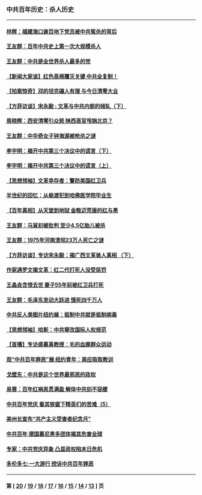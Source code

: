 ### 中共百年历史：杀人历史
---
#### [林辉：福建海口逾百地下党员被中共冤杀的背后](../../pages/nf1176106/n13878946.md?03090430) 
#### [王友群：百年中共史上第一次大规模杀人](../../pages/nf1176106/n13863785.md?03090430) 
#### [王友群：中共是全世界杀人最多的党](../../pages/nf1176106/n13860689.md?03090430) 
#### [【新闻大家谈】红色高棉覆灭关键 中共全复制！](../../pages/nf1176106/n13850222.md?03090430) 
#### [【拍案惊奇】邓的坦克碾人有理 与今日清零大业](../../pages/nf1176106/n13729574.md?03090430) 
#### [【方菲访谈】宋永毅 : 文革与中共内部的倾轧（下）](../../pages/nf1176106/n13486836.md?03090430) 
#### [周晓辉：西安清零引众怒 陕西高官甩锅北京？](../../pages/nf1176106/n13484627.md?03090430) 
#### [王友群：中华奇女子钟海源被枪杀之谜](../../pages/nf1176106/n13430555.md?03090430) 
#### [李宇明：揭开中共第三个决议中的谎言（下）](../../pages/nf1176106/n13389389.md?03090430) 
#### [李宇明：揭开中共第三个决议中的谎言（上）](../../pages/nf1176106/n13388697.md?03090430) 
#### [【思想领袖】文革幸存者：警防美国红卫兵](../../pages/nf1176106/n13339289.md?03090430) 
#### [半世纪的回忆：从偷渡犯到哈佛医学院毕业生](../../pages/nf1176106/n13345328.md?03090430) 
#### [【百年真相】从天堂到地狱 金敬迈荒唐的红与黑](../../pages/nf1176106/n13336995.md?03090430) 
#### [王友群：马寅初被批判 至少4.5亿胎儿被杀](../../pages/nf1176106/n13260313.md?03090430) 
#### [王友群：1975年河南溃坝23万人死亡之谜](../../pages/nf1176106/n13231576.md?03090430) 
#### [【方菲访谈】专访宋永毅：揭广西文革骇人真相 （下）](../../pages/nf1176106/n13209074.md?03090430) 
#### [作家遇罗文揭文革：红二代打死人没受惩罚](../../pages/nf1176106/n13205254.md?03090430) 
#### [王晶垚含恨去世 妻子55年前被红卫兵打死](../../pages/nf1176106/n13203590.md?03090430) 
#### [王友群：毛泽东发动大跃进 饿死四千万人](../../pages/nf1176106/n13177158.md?03090430) 
#### [中共反人类图片纽约展：抵制中共就是抵制病毒](../../pages/nf1176106/n13115371.md?03090430) 
#### [【思想领袖】哈斯：中共窜改国际人权规范](../../pages/nf1176106/n13053647.md?03090430) 
#### [【首播】专访盛慕真教授：毛的血腥群众运动](../../pages/nf1176106/n13091782.md?03090430) 
#### [观“中共百年罪恶”展 纽约青年：美应吸取教训](../../pages/nf1176106/n13085246.md?03090430) 
#### [戈壁东：中共是这个世界最邪恶的政权](../../pages/nf1176106/n13085641.md?03090430) 
#### [易蓉：百年红祸恶贯满盈 解体中共刻不容缓](../../pages/nf1176106/n13084455.md?03090430) 
#### [中共百年党庆 看其铁窗下精英们的苦难（5）](../../pages/nf1176106/n13076766.md?03090430) 
#### [美州长宣布“共产主义受害者纪念月”](../../pages/nf1176106/n13074024.md?03090430) 
#### [中共百年 德国慕尼黑多团体揭其危害全球](../../pages/nf1176106/n13068873.md?03090430) 
#### [专家：中共党庆异象 凸显政权陷末日危机](../../pages/nf1176106/n13067084.md?03090430) 
#### [多伦多七·一大游行 控诉中共百年罪恶](../../pages/nf1176106/n13062043.md?03090430) 

---
#### 第 [ [20](./20.md?03090430) / [19](./19.md?03090430) / [18](./18.md?03090430) / [17](./17.md?03090430) / [16](./16.md?03090430) / [15](./15.md?03090430) / [14](./14.md?03090430) / [13](./13.md?03090430) ] 页
